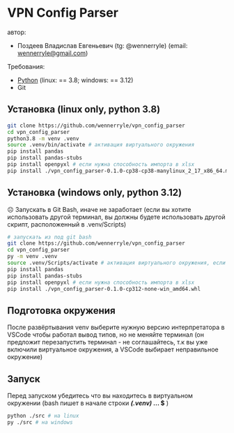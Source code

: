 # VPN Config Parser

автор:

- Поздеев Владислав Евгеньевич (tg: @wennerryle) (email: wennerryle@gmail.com)

Требования:

- [Python](https://www.python.org/downloads/) (linux: == 3.8; windows: == 3.12)
- Git

## Установка (linux only, python 3.8)

```bash
git clone https://github.com/wennerryle/vpn_config_parser
cd vpn_config_parser
python3.8 -m venv .venv
source .venv/bin/activate # активация виртуального окружения
pip install pandas
pip install pandas-stubs
pip install openpyxl # если нужна способность импорта в xlsx
pip install ./vpn_config_parser-0.1.0-cp38-cp38-manylinux_2_17_x86_64.manylinux2014_x86_64.whl
```

## Установка (windows only, python 3.12)

&#9785; Запускать в Git Bash, иначе не заработает (если вы хотите использовать другой терминал, вы должны будете использовать другой скрипт, расположенный в .venv/Scripts)

```bash
# запускать из под git bash
git clone https://github.com/wennerryle/vpn_config_parser
cd vpn_config_parser
py -m venv .venv
source .venv/Scripts/activate # активация виртуального окружения, если не запускается то откройте в git bash!
pip install pandas
pip install pandas-stubs
pip install openpyxl # если нужна способность импорта в xlsx
pip install ./vpn_config_parser-0.1.0-cp312-none-win_amd64.whl
```

## Подготовка окружения

После развёртывания venv выберите нужную версию интерпретатора в VSCode чтобы работал вывод типов, но не меняйте терминал (он предложит перезапустить терминал - не соглашайтесь, т.к вы уже включили виртуальное окружения, а VSCode выбирает неправильное окружение)

## Запуск

Перед запуском убедитесь что вы находитесь в виртуальном окружении (bash пишет в начале строки __*(.venv)* ... $__ )

```bash
python ./src # на linux
py ./src # на windows
```
